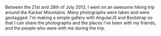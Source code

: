 Between the 21st and 28th of July 2013, I went on an awesome hiking trip around the Kackar Mountains.
Many photographs were taken and were geotagged.
I'm making a simple gallery with AngularJS and Bootstrap so that I can share the photographs and the places I've been with my friends, and the people who were with me during the trip.